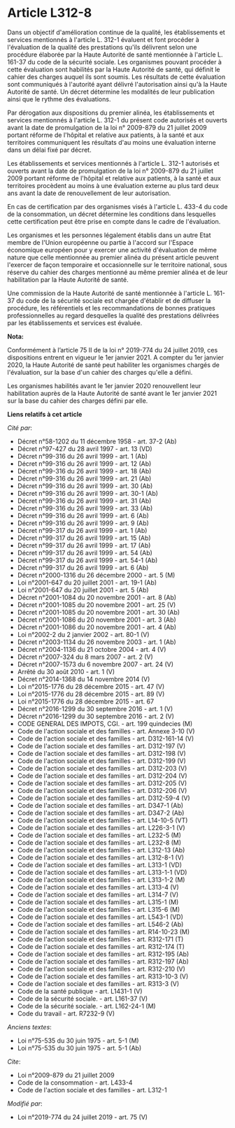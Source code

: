 # Article L312-8

Dans un objectif d'amélioration continue de la qualité, les établissements et services mentionnés à l'article L. 312-1
évaluent et font procéder à l'évaluation de la qualité des prestations qu'ils délivrent selon une procédure élaborée par la
Haute Autorité de santé mentionnée à l'article L. 161-37 du code de la sécurité sociale. Les organismes pouvant procéder à
cette évaluation sont habilités par la Haute Autorité de santé, qui définit le cahier des charges auquel ils sont soumis. Les
résultats de cette évaluation sont communiqués à l'autorité ayant délivré l'autorisation ainsi qu'à la Haute Autorité de
santé. Un décret détermine les modalités de leur publication ainsi que le rythme des évaluations.

Par dérogation aux dispositions du premier alinéa, les établissements et services mentionnés à l'article L. 312-1 du présent
code autorisés et ouverts avant la date de promulgation de la loi n° 2009-879 du 21 juillet 2009 portant réforme de l'hôpital
et relative aux patients, à la santé et aux territoires communiquent les résultats d'au moins une évaluation interne dans un
délai fixé par décret.

Les établissements et services mentionnés à l'article L. 312-1 autorisés et ouverts avant la date de promulgation de la  loi
n° 2009-879 du 21 juillet 2009  portant réforme de l'hôpital et relative aux patients, à la santé et aux territoires
procèdent au moins à une évaluation externe au plus tard deux ans avant la date de renouvellement de leur autorisation.

En cas de certification par des organismes visés à l'article L. 433-4 du code de la consommation, un décret détermine les
conditions dans lesquelles cette certification peut être prise en compte dans le cadre de l'évaluation.

Les organismes et les personnes légalement établis dans un autre Etat membre de l'Union européenne ou partie à l'accord sur
l'Espace économique européen pour y exercer une activité d'évaluation de même nature que celle mentionnée au premier alinéa
du présent article peuvent l'exercer de façon temporaire et occasionnelle sur le territoire national, sous réserve du cahier
des charges mentionné au même premier alinéa et de leur habilitation par la Haute Autorité de santé.

Une commission de la Haute Autorité de santé mentionnée à l'article L. 161-37 du code de la sécurité sociale est chargée
d'établir et de diffuser la procédure, les référentiels et les recommandations de bonnes pratiques professionnelles au regard
desquelles la qualité des prestations délivrées par les établissements et services est évaluée.

**Nota:**

Conformément à l’article 75 II de la loi n° 2019-774 du 24 juillet 2019, ces dispositions entrent en vigueur le 1er janvier
2021. A compter du 1er janvier 2020, la Haute Autorité de santé peut habiliter les organismes chargés de l'évaluation, sur la
base d'un cahier des charges qu'elle a défini.

Les organismes habilités avant le 1er janvier 2020 renouvellent leur habilitation auprès de la Haute Autorité de santé avant
le 1er janvier 2021 sur la base du cahier des charges défini par elle.

**Liens relatifs à cet article**

_Cité par_:

  - Décret n°58-1202 du 11 décembre 1958 - art. 37-2 (Ab)
  - Décret n°97-427 du 28 avril 1997 - art. 13 (VD)
  - Décret n°99-316 du 26 avril 1999 - art. 1 (Ab)
  - Décret n°99-316 du 26 avril 1999 - art. 12 (Ab)
  - Décret n°99-316 du 26 avril 1999 - art. 18 (Ab)
  - Décret n°99-316 du 26 avril 1999 - art. 21 (Ab)
  - Décret n°99-316 du 26 avril 1999 - art. 30 (Ab)
  - Décret n°99-316 du 26 avril 1999 - art. 30-1 (Ab)
  - Décret n°99-316 du 26 avril 1999 - art. 31 (Ab)
  - Décret n°99-316 du 26 avril 1999 - art. 33 (Ab)
  - Décret n°99-316 du 26 avril 1999 - art. 6 (Ab)
  - Décret n°99-316 du 26 avril 1999 - art. 9 (Ab)
  - Décret n°99-317 du 26 avril 1999 - art. 1 (Ab)
  - Décret n°99-317 du 26 avril 1999 - art. 15 (Ab)
  - Décret n°99-317 du 26 avril 1999 - art. 17 (Ab)
  - Décret n°99-317 du 26 avril 1999 - art. 54 (Ab)
  - Décret n°99-317 du 26 avril 1999 - art. 54-1 (Ab)
  - Décret n°99-317 du 26 avril 1999 - art. 6 (Ab)
  - Décret n°2000-1316 du 26 décembre 2000 - art. 5 (M)
  - Loi n°2001-647 du 20 juillet 2001 - art. 19-1 (Ab)
  - Loi n°2001-647 du 20 juillet 2001 - art. 5 (Ab)
  - Décret n°2001-1084 du 20 novembre 2001 - art. 8 (Ab)
  - Décret n°2001-1085 du 20 novembre 2001 - art. 25 (V)
  - Décret n°2001-1085 du 20 novembre 2001 - art. 30 (Ab)
  - Décret n°2001-1086 du 20 novembre 2001 - art. 3 (Ab)
  - Décret n°2001-1086 du 20 novembre 2001 - art. 4 (Ab)
  - Loi n°2002-2 du 2 janvier 2002 - art. 80-1 (V)
  - Décret n°2003-1134 du 26 novembre 2003 - art. 1 (Ab)
  - Décret n°2004-1136 du 21 octobre 2004 - art. 4 (V)
  - Décret n°2007-324 du 8 mars 2007 - art. 2 (V)
  - Décret n°2007-1573 du 6 novembre 2007 - art. 24 (V)
  - Arrêté du 30 août 2010 - art. 1 (V)
  - Décret n°2014-1368 du 14 novembre 2014 (V)
  - Loi n°2015-1776 du 28 décembre 2015 - art. 47 (V)
  - Loi n°2015-1776 du 28 décembre 2015 - art. 89 (V)
  - Loi n°2015-1776 du 28 décembre 2015 - art. 67
  - Décret n°2016-1299 du 30 septembre 2016 - art. 1 (V)
  - Décret n°2016-1299 du 30 septembre 2016 - art. 2 (V)
  - CODE GENERAL DES IMPOTS, CGI. - art. 199 quindecies (M)
  - Code de l'action sociale et des familles - art. Annexe 3-10 (V)
  - Code de l'action sociale et des familles - art. D312-161-14 (V)
  - Code de l'action sociale et des familles - art. D312-197 (V)
  - Code de l'action sociale et des familles - art. D312-198 (V)
  - Code de l'action sociale et des familles - art. D312-199 (V)
  - Code de l'action sociale et des familles - art. D312-203 (V)
  - Code de l'action sociale et des familles - art. D312-204 (V)
  - Code de l'action sociale et des familles - art. D312-205 (V)
  - Code de l'action sociale et des familles - art. D312-206 (V)
  - Code de l'action sociale et des familles - art. D312-59-4 (V)
  - Code de l'action sociale et des familles - art. D347-1 (Ab)
  - Code de l'action sociale et des familles - art. D347-2 (Ab)
  - Code de l'action sociale et des familles - art. L14-10-5 (VT)
  - Code de l'action sociale et des familles - art. L226-3-1 (V)
  - Code de l'action sociale et des familles - art. L232-5 (M)
  - Code de l'action sociale et des familles - art. L232-8 (M)
  - Code de l'action sociale et des familles - art. L312-13 (Ab)
  - Code de l'action sociale et des familles - art. L312-8-1 (V)
  - Code de l'action sociale et des familles - art. L313-1 (VD)
  - Code de l'action sociale et des familles - art. L313-1-1 (VD)
  - Code de l'action sociale et des familles - art. L313-1-2 (M)
  - Code de l'action sociale et des familles - art. L313-4 (V)
  - Code de l'action sociale et des familles - art. L314-7 (V)
  - Code de l'action sociale et des familles - art. L315-1 (M)
  - Code de l'action sociale et des familles - art. L315-6 (M)
  - Code de l'action sociale et des familles - art. L543-1 (VD)
  - Code de l'action sociale et des familles - art. L546-2 (Ab)
  - Code de l'action sociale et des familles - art. R14-10-23 (M)
  - Code de l'action sociale et des familles - art. R312-171 (T)
  - Code de l'action sociale et des familles - art. R312-174 (T)
  - Code de l'action sociale et des familles - art. R312-195 (Ab)
  - Code de l'action sociale et des familles - art. R312-197 (Ab)
  - Code de l'action sociale et des familles - art. R312-210 (V)
  - Code de l'action sociale et des familles - art. R313-10-3 (V)
  - Code de l'action sociale et des familles - art. R313-3 (V)
  - Code de la santé publique - art. L1431-1 (V)
  - Code de la sécurité sociale. - art. L161-37 (V)
  - Code de la sécurité sociale. - art. L162-24-1 (M)
  - Code du travail - art. R7232-9 (V)

_Anciens textes_:

  - Loi n°75-535 du 30 juin 1975 - art. 5-1 (M)
  - Loi n°75-535 du 30 juin 1975 - art. 5-1 (Ab)

_Cite_:

  - Loi n°2009-879 du 21 juillet 2009
  - Code de la consommation - art. L433-4
  - Code de l'action sociale et des familles - art. L312-1

_Modifié par_:

  - Loi n°2019-774 du 24 juillet 2019 - art. 75 (V)
